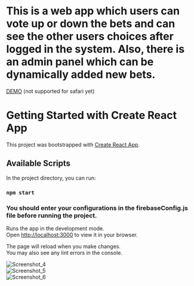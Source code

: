 
#  This is a web app which users can vote up or down the bets and can see the other users choices after logged in the system. Also, there is an admin panel which can be dynamically added new bets.

[DEMO](https://forecast-currency.vercel.app) (not supported for safari yet)

# Getting Started with Create React App

This project was bootstrapped with [Create React App](https://github.com/facebook/create-react-app).

## Available Scripts
In the project directory, you can run:

### `npm start`

### You should enter your configurations in the firebaseConfig.js file before running the project.
Runs the app in the development mode.\
Open [http://localhost:3000](http://localhost:3000) to view it in your browser.

The page will reload when you make changes.\
You may also see any lint errors in the console.
  
![Screenshot_4](https://user-images.githubusercontent.com/86732121/155536340-45f8a034-34be-4aa4-bac4-e5848d8b4d76.png)
<br/>
![Screenshot_5](https://user-images.githubusercontent.com/86732121/155536653-724f784f-97f9-45d1-80e0-a2a09b0fa751.png)
<br/>
![Screenshot_6](https://user-images.githubusercontent.com/86732121/155540050-c2496021-4325-473f-915e-942c3b68b06b.png)
